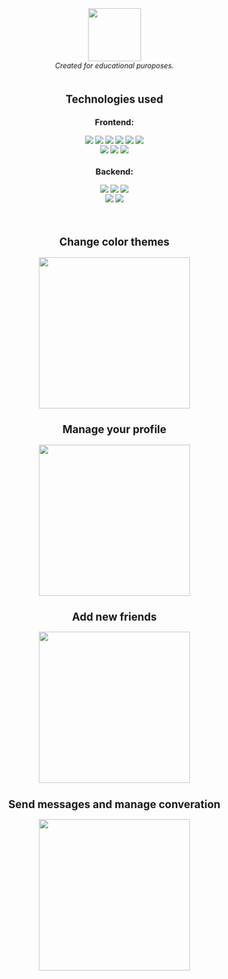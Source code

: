<div align="center">
    <div>
    <img src="https://user-images.githubusercontent.com/66840812/161309695-1bf3f79f-a153-40d6-a343-dd600c2e3727.svg" style="height:105px"/>
    </div>
    <i>Created for educational puroposes.</i>
    <br/>
    <br/>
    <h2>Technologies used</h2>
    <h3>Frontend:</h3>
    <div>
        <img src="https://img.shields.io/badge/HTML5-E34F26?style=for-the-badge&logo=html5&logoColor=white" />
        <img src="https://img.shields.io/badge/Sass-CC6699?style=for-the-badge&logo=sass&logoColor=white" />
        <img src="https://img.shields.io/badge/TypeScript-007ACC?style=for-the-badge&logo=typescript&logoColor=white" />
        <img src="https://img.shields.io/badge/React-20232A?style=for-the-badge&logo=react&logoColor=61DAFB" />
        <img src="https://img.shields.io/badge/Redux-593D88?style=for-the-badge&logo=redux&logoColor=white" />
        <img src="https://img.shields.io/badge/React_Router-CA4245?style=for-the-badge&logo=react-router&logoColor=white" />
    </div>
    <div>
        <img src="https://img.shields.io/badge/Jest-C21325?style=for-the-badge&logo=jest&logoColor=white" />
        <img src="https://img.shields.io/badge/Cypress-17202C?style=for-the-badge&logo=cypress&logoColor=white" />
        <img src="https://img.shields.io/badge/Netlify-00C7B7?style=for-the-badge&logo=netlify&logoColor=white" />
    </div>
    <h3>Backend:</h3>
    <div>
        <img src="https://img.shields.io/badge/Node.js-339933?style=for-the-badge&logo=nodedotjs&logoColor=white" />
        <img src="https://img.shields.io/badge/Express.js-000000?style=for-the-badge&logo=express&logoColor=white" />
        <img src="https://img.shields.io/badge/MongoDB-4EA94B?style=for-the-badge&logo=mongodb&logoColor=white" />
    </div>
    <div>
        <img src="https://img.shields.io/badge/Postman-FF6C37?style=for-the-badge&logo=Postman&logoColor=white" />
        <img src="https://img.shields.io/badge/Vercel-000000?style=for-the-badge&logo=vercel&logoColor=white" />
    </div>
    <br/>
    <br/>
    <div>
        <h2>Change color themes</h2>
        <img src="https://user-images.githubusercontent.com/66840812/160699397-752dc494-0601-478f-9b33-dacf4c6c8142.jpg" style="height:300px;justify-self:center"/>
    </div>
    <div>
        <h2>Manage your profile</h2>
        <img src="https://user-images.githubusercontent.com/66840812/160700285-c1f5ccde-6340-4c03-b2d4-9f37e570fb31.jpg" style="height:300px;justify-self:center"/>
    </div>
    <div>
        <h2>Add new friends</h2>
        <img src="https://user-images.githubusercontent.com/66840812/160700406-6ce5854c-f859-4464-9f52-2e17864b8b62.jpg" style="height:300px;justify-self:center"/>
    </div>
    <div>
        <h2>Send messages and manage converation</h2>
        <img src="https://user-images.githubusercontent.com/66840812/160700479-8aaf444c-660e-4d0c-abca-16a391137017.jpg" style="height:300px;justify-self:center"/>
    </div>

</div>
